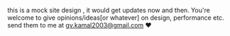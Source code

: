 this is a mock site design , it would get updates now and then.
You're welcome to give opinions/ideas[or whatever] on design, performance etc.
send them to me at gv.kamal2003@gmail.com
❤️
